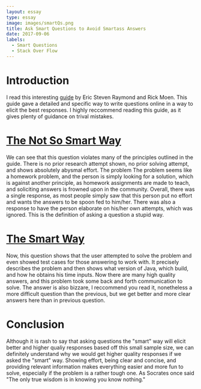 ```yaml
---
layout: essay
type: essay
image: images/smartQs.png
title: Ask Smart Questions to Avoid Smartass Answers
date: 2017-09-06
labels:
  - Smart Questions
  - Stack Over Flow
---
```

# Introduction
I read this interesting [guide](http://www.catb.org/esr/faqs/smart-questions.html) by Eric Steven 
Raymond and Rick Moen. This guide gave a detailed and specific way to write questions online in a way 
to elicit the best responses. I highly reccommend reading this guide, as it gives plenty of guidance
on trival mistakes.

# [The Not So Smart Way](https://stackoverflow.com/questions/39498106/dynamically-add-nodes-in-a-jtree)
We can see that this question violates many of the principles outlined in the guide. There is no 
prior research attempt shown, no prior solving attempt, and shows absolutely abysmal effort. The problem 
The problem seems like a homework problem, and the person is simply looking for a solution, which is
against another principle, as homework assignments are made to teach, and soliciting answers is 
frowned upon in the community. Overall, there was a single response, as most people simply saw
that this person put no effort and wants the answers to be spoon fed to him/her. There was also a 
response to have the person elaborate on his/her own attempts, which was ignored. This is the definition
of asking a question a stupid way.

# [The Smart Way](https://stackoverflow.com/questions/6841333/why-is-subtracting-these-two-times-in-1927-giving-a-strange-result)
Now, this question shows that the user attempted to solve the problem and even showed test cases for those
answering to work with. It precisely describes the problem and then shows what version of Java, which build,
and how he obtains his time inputs. Now there are many high quality answers, and this problem took some
back and forth communication to solve. The answer is also bizzare, I reccommend you read it, nonetheless
a more difficult question than the previous, but we get better and more clear answers here than in
previous question.

# Conclusion
Although it is rash to say that asking questions the "smart" way will elicit better and higher
qualiy responses based off this small sample size, we can definitely understand why we would get higher quality responses if we asked the "smart" way. Showing effort, being clear and concise, and 
providing relevant information makes everything easier and more fun to solve, especially if the
problem is a rather tough one. As Socrates once said "The only true wisdom is in knowing you know nothing."



